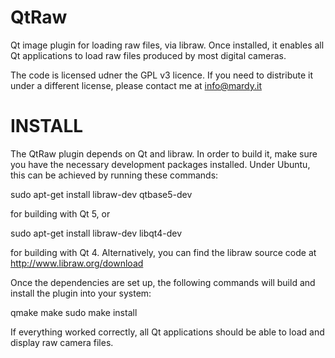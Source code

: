 QtRaw
=====

Qt image plugin for loading raw files, via libraw. Once installed, it enables
all Qt applications to load raw files produced by most digital cameras.

The code is licensed udner the GPL v3 licence. If you need to distribute it
under a different license, please contact me at info@mardy.it

INSTALL
=======

The QtRaw plugin depends on Qt and libraw. In order to build it, make sure you
have the necessary development packages installed. Under Ubuntu, this can be
achieved by running these commands:

  sudo apt-get install libraw-dev qtbase5-dev

for building with Qt 5, or

  sudo apt-get install libraw-dev libqt4-dev

for building with Qt 4.
Alternatively, you can find the libraw source code at
http://www.libraw.org/download


Once the dependencies are set up, the following commands will build and install
the plugin into your system:

  qmake
  make
  sudo make install

If everything worked correctly, all Qt applications should be able to load and
display raw camera files.
